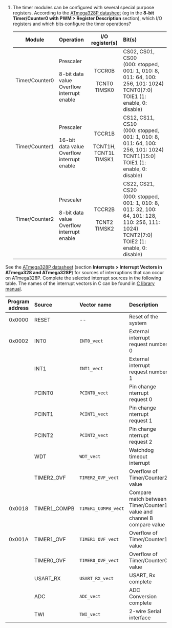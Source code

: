 1. The timer modules can be configured with several special purpose registers. According to the [ATmega328P datasheet](https://www.microchip.com/wwwproducts/en/ATmega328p) (eg in the **8-bit Timer/Counter0 with PWM > Register Description** section), which I/O registers and which bits configure the timer operations?

   | **Module** | **Operation** | **I/O register(s)** | **Bit(s)** |
   | :-: | :-- | :-: | :-- |
   | Timer/Counter0 | Prescaler<br><br>8-bit data value<br>Overflow interrupt enable | TCCR0B<br><br>TCNT0<br>TIMSK0 | CS02, CS01, CS00<br>(000: stopped, 001: 1, 010: 8, 011: 64, 100: 256, 101: 1024)<br>TCNT0[7:0]<br>TOIE1 (1: enable, 0: disable)  |
   | Timer/Counter1 | Prescaler<br><br>16-bit data value<br>Overflow interrupt enable | TCCR1B<br><br>TCNT1H, TCNT1L<br>TIMSK1 | CS12, CS11, CS10<br>(000: stopped, 001: 1, 010: 8, 011: 64, 100: 256, 101: 1024)<br>TCNT1[15:0]<br>TOIE1 (1: enable, 0: disable) |
   | Timer/Counter2 | Prescaler<br><br>8-bit data value<br>Overflow interrupt enable | TCCR2B<br><br>TCNT2<br>TIMSK2 | CS22, CS21, CS20<br>(000: stopped, 001: 1, 010: 8, 011: 32, 100: 64, 101: 128, 110: 256, 111: 1024)<br>TCNT2[7:0]<br>TOIE2 (1: enable, 0: disable)   |

See the [ATmega328P datasheet](https://www.microchip.com/wwwproducts/en/ATmega328p) (section **Interrupts > Interrupt Vectors in ATmega328 and ATmega328P**) for sources of interruptions that can occur on ATmega328P. Complete the selected interrupt sources in the following table. The names of the interrupt vectors in C can be found in [C library manual](https://www.nongnu.org/avr-libc/user-manual/group__avr__interrupts.html).

   | **Program address** | **Source** | **Vector name** | **Description** |
   | :-: | :-- | :-- | :-- |
   | 0x0000 | RESET | -- | Reset of the system |
   | 0x0002 | INT0  | `INT0_vect` | External interrupt request number 0 |
   |  | INT1 | `INT1_vect` | External interrupt request number 1 |
   |  | PCINT0 | `PCINT0_vect` | Pin change nterrupt request 0 |
   |  | PCINT1 | `PCINT1_vect` | Pin change nterrupt request 1 |
   |  | PCINT2 | `PCINT2_vect` | Pin change nterrupt request 2 |
   |  | WDT | `WDT_vect` | Watchdog timeout interrupt |
   |  | TIMER2_OVF | `TIMER2_OVF_vect` | Overflow of Timer/Counter2 value |
   | 0x0018 | TIMER1_COMPB | `TIMER1_COMPB_vect` | Compare match between Timer/Counter1 value and channel B compare value |
   | 0x001A | TIMER1_OVF | `TIMER1_OVF_vect` | Overflow of Timer/Counter1 value |
   |  | TIMER0_OVF | `TIMER0_OVF_vect` | Overflow of Timer/Counter0 value |
   |  | USART_RX | `USART_RX_vect` | USART, Rx complete |
   |  | ADC | `ADC_vect` | ADC Conversion complete |
   |  | TWI | `TWI_vect` | 2-wire Serial interface |